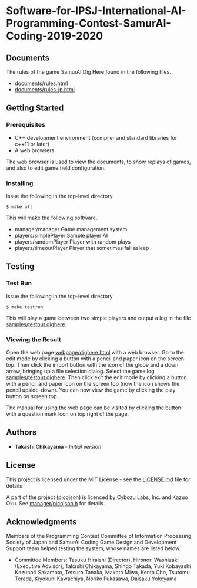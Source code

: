 # Software-for-IPSJ-International-AI-Programming-Contest-SamurAI-Coding-2019-2020

## Documents

The rules of the game SamurAI Dig Here found in the following files.

* [documents/rules.html](documents/rules.html)
* [documents/rules-jp.html](documents/rules-jp.html)

## Getting Started
### Prerequisites

* C++ development environment (compiler and standard libraries for c++11 or later)
* A web browsers

The web browser is used to view the documents, to show replays of
games, and also to edit game field configuration.

### Installing

Issue the following in the top-level directory.
```
$ make all
```
This will make the following software.
* manager/manager
   Game management system
* players/simplePlayer
   Sample player AI
* players/randomPlayer
   Player with random plays
* players/timeoutPlayer
   Player that sometimes fall asleep

## Testing

### Test Run
Issue the following in the top-level directory.
```
$ make testrun
```
This will play a game between two simple players and output a log in the file [samples/testout.dighere](samples/testout.dighere).

### Viewing the Result

Open the web page [webpage/dighere.html](webpage/dighere.html) with a web browser.
Go to the edit mode by clicking a button with a pencil and paper icon on the screen top.
Then click the import button with the icon of the globe and a down arrow,
bringing up a file selection dialog.
Select the game log  [samples/testout.dighere](samples/testout.dighere).
Then click exit the edit mode by clicking a button with a pencil and paper icon on the screen top (now the icon shows the pencil upside-down).
You can now view the game by clicking the play button on screen top.

The manual for using the web page can be visited by clicking the button with a question mark icon on top right of the page.

## Authors

* **Takashi Chikayama** - *Initial version*

## License

This project is licensed under the MIT License - see the [LICENSE.md](LICENSE.md) file for details

A part of the project (picojson) is licenced by Cybozu Labs, Inc. and Kazuo Oku.
See [manager/picojson.h](manager/picojson.h) for details.

## Acknowledgments

Members of the Programming Contest Committee of Information Processing Society of Japan and SamurAI Coding Game Design and Development Support team helped testing the system, whose names are listed below.

* Committee Members: 
Tasuku Hiraishi (Director), Hironori Washizaki (Executive Advisor), Takashi Chikayama, Shingo Takada, Yuki Kobayashi Kazunori Sakamoto, Tetsuro Tanaka, Makoto Miwa, Kenta Cho, Tsutomu Terada, Kiyokuni Kawachiya, Noriko Fukasawa, Daisaku Yokoyama
